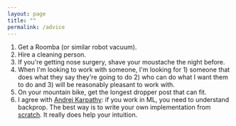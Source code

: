```yaml
---
layout: page
title: ""
permalink: /advice
---
```


1. Get a Roomba (or similar robot vacuum).
2. Hire a cleaning person.
3. If you're getting nose surgery, shave your moustache the night before.
4. When I'm looking to work with someone, I'm looking for 1) someone that does what they say they're going to do 2) who can do what I want them to do and 3) will be reasonably pleasant to work with. 
5. On your mountain bike, get the longest dropper post that can fit.
6. I agree with [Andrej Karpathy](https://karpathy.medium.com/yes-you-should-understand-backprop-e2f06eab496b): if you work in ML, you need to understand backprop. The best way is to write your own implementation from [scratch](https://colab.research.google.com/drive/1KDSJKhZDd5fdbnLTalPKcjS_IDu0Q968#scrollTo=XmS23jQ5U7Nw). It really does help your intuition.